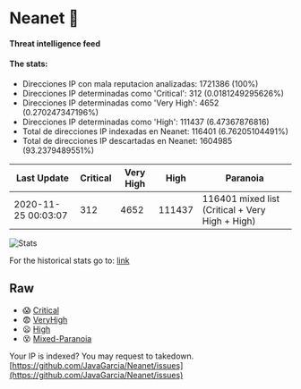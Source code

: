 # Neanet :hocho:
#### Threat intelligence feed
#### The stats:

- Direcciones IP con mala reputacion analizadas: 1721386 (100%)
- Direcciones IP determinadas como 'Critical':  312 (0.0181249295626%)
- Direcciones IP determinadas como 'Very High':  4652 (0.270247347196%)
- Direcciones IP determinadas como 'High':  111437 (6.47367876816)
- Total de direcciones IP indexadas en Neanet:  116401 (6.76205104491%)
- Total de direcciones IP descartadas en Neanet:  1604985 (93.2379489551%)

| Last Update | Critical | Very High | High | Paranoia |
| --- | --- | --- | --- | --- |
| 2020-11-25 00:03:07 | 312 | 4652 | 111437 | 116401 mixed list (Critical + Very High + High)|

![Stats](https://docs.google.com/spreadsheets/d/e/2PACX-1vSnaNMIXVabIpDJjufMlzH7poXnshF3mgd8Is1g9ytUEzVsP5my4Trn8f-xkoLLQ38xpL3HtmUexLo6/pubchart?oid=501124687&format=image)

For the historical stats go to: [link](/stats.csv)
## Raw
- :scream: [Critical](https://raw.githubusercontent.com/JavaGarcia/Neanet/master/blacklists/neanet_critical.txt)
- :fearful: [VeryHigh](https://raw.githubusercontent.com/JavaGarcia/Neanet/master/blacklists/neanet_veryHigh.txtt)
- :frowning: [High](https://raw.githubusercontent.com/JavaGarcia/Neanet/master/blacklists/neanet_high.txt)
- :dizzy_face: [Mixed-Paranoia](https://raw.githubusercontent.com/JavaGarcia/Neanet/master/blacklists/neanet_all.txt)


Your IP is indexed? You may request to takedown. [https://github.com/JavaGarcia/Neanet/issues](https://github.com/JavaGarcia/Neanet/issues)
















































































































































































































































































































































































































































































































































































































































































































































































































































































































































































































































































































































































































































































































































































































































































































































































































































































































































































































































































































































































































































































































































































































































































































































































































































































